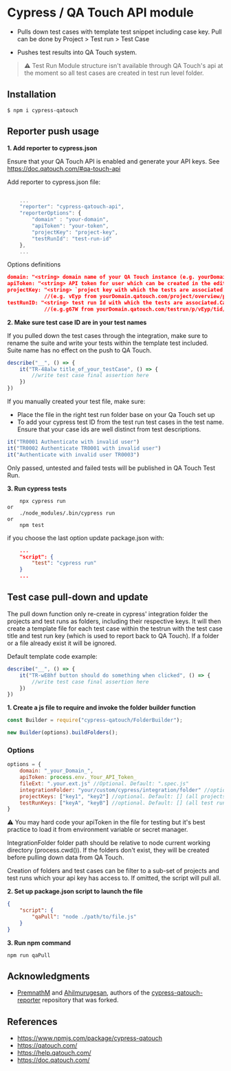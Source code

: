 # Cypress / QA Touch API module

* Pulls down test cases with template test snippet including case key. Pull can be done by Project > Test run > Test Case

* Pushes test results into QA Touch system.

> ⚠️ Test Run Module structure isn't available through QA Touch's api at the moment so all test cases are created in test run level folder.

## Installation

```shell
$ npm i cypress-qatouch
```

## Reporter push usage
**1. Add reporter to cypress.json**
   
Ensure that your QA Touch API is enabled and generate your API keys. See https://doc.qatouch.com/#qa-touch-api

Add reporter to cypress.json file:

```Javascript

    ...
    "reporter": "cypress-qatouch-api",
    "reporterOptions": {
        "domain" : "your-domain",
        "apiToken": "your-token",
        "projectKey": "project-key",
        "testRunId": "test-run-id"
    },
    ...

```
Options definitions

```Json
domain: "<string> domain name of your QA Touch instance (e.g. yourDomain.qatouch.com)"
apiToken: "<string> API token for user which can be created in the edit profile menu in your domain login"
projectKey: "<string> `project key with which the tests are associated. Can be found in the browser URI when on your project page"
            //(e.g. vEyp from yourDomain.qatouch.com/project/overview/p/vEyp)
testRunID: "<string> test run Id with which the tests are associated.Can be found in the browser URI when on your test run page"
            //(e.g.g67W from yourDomain.qatouch.com/testrun/p/vEyp/tid/g67W)
```
**2. Make sure test case ID are in your test names**

If you pulled down the test cases through the integration, make sure to rename the suite and write your tests within the template test included.
Suite name has no effect on the push to QA Touch.

```Javascript
describe("__", () => {
    it("TR-48alw title_of_your_testCase", () => {
        //write test case final assertion here
    })
})
```

If you manually created your test file, make sure:
* Place the file in the right test run folder base on your Qa Touch set up
* To add your cypress test ID from the test run test cases in the test name. Ensure that your case ids are well distinct from test descriptions.
 
```Javascript
it("TR0001 Authenticate with invalid user")
it("TR0002 Authenticate TR0001 with invalid user")
it("Authenticate with invalid user TR0003")
```

Only passed, untested and failed tests will be published in QA Touch Test Run.

**3. Run cypress tests**
```shell
    npx cypress run
or
    ./node_modules/.bin/cypress run
or
    npm test
```

if you choose the last option update package.json with:
```json
    ...
    "script": {
        "test": "cypress run"
    }
    ...
```


## Test case pull-down and update
The pull down function only re-create in cypress' integration folder the projects and test runs as folders, including their respective keys. It will then create a template file for each test case within the testrun with the test case title and test run key (which is used to report back to QA Touch).
If a folder or a file already exist it will be ignored.

Default template code example:
```javascript
describe("__", () => {
    it("TR-wE8hf button should do something when clicked", () => {
        //write test case final assertion here
    })
})

```

**1. Create a js file to require and invoke the folder builder function**
```javascript
const Builder = require("cypress-qatouch/FolderBuilder");

new Builder(options).buildFolders();
```

### Options
```javascript
options = {
    domain: "_your_Domain_",
    apiToken: process.env._Your_API_Token_
    fileExt: ".your.ext.js" //Optional. Default: ".spec.js"
    integrationFolder: "your/custom/cypress/integration/folder" //optional. Default: "cypress/integration"
    projectKeys: ["key1", "key2"] //optional. Default: [] (all projects)
    testRunKeys: ["keyA", "keyB"] //optional. Default: [] (all test runs)
}
```
⚠️ You may hard code your apiToken in the file for testing but it's best practice to load it from environment variable or secret manager.

IntegrationFolder folder path should be relative to node current working directory (process.cwd()). If the folders don't exist, they will be created before pulling down data from QA Touch.

Creation of folders and test cases can be filter to a sub-set of projects and test runs which your api key has access to. If omitted, the script will pull all.

**2. Set up package.json script to launch the file**
```json
{
    "script": {
        "qaPull": "node ./path/to/file.js"
    }
}
```
**3. Run npm command**
```shell
npm run qaPull
```

## Acknowledgments

* [PremnathM](https://github.com/premnathm) and [Ahilmurugesan](https://github.com/Ahilmurugesan), authors of the [cypress-qatouch-reporter](https://github.com/gitdckap/cypress-qatouch-reporter) repository that was forked.

## References
- https://www.npmjs.com/package/cypress-qatouch
- https://qatouch.com/
- https://help.qatouch.com/
- https://doc.qatouch.com/

